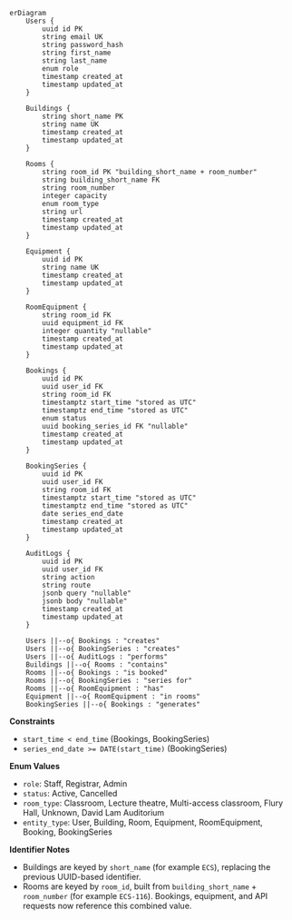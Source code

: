 ```mermaid
erDiagram
    Users {
        uuid id PK
        string email UK
        string password_hash
        string first_name
        string last_name
        enum role
        timestamp created_at
        timestamp updated_at
    }

    Buildings {
        string short_name PK
        string name UK
        timestamp created_at
        timestamp updated_at
    }

    Rooms {
        string room_id PK "building_short_name + room_number"
        string building_short_name FK
        string room_number
        integer capacity
        enum room_type
        string url
        timestamp created_at
        timestamp updated_at
    }

    Equipment {
        uuid id PK
        string name UK
        timestamp created_at
        timestamp updated_at
    }

    RoomEquipment {
        string room_id FK
        uuid equipment_id FK
        integer quantity "nullable"
        timestamp created_at
        timestamp updated_at
    }

    Bookings {
        uuid id PK
        uuid user_id FK
        string room_id FK
        timestamptz start_time "stored as UTC"
        timestamptz end_time "stored as UTC"
        enum status
        uuid booking_series_id FK "nullable"
        timestamp created_at
        timestamp updated_at
    }

    BookingSeries {
        uuid id PK
        uuid user_id FK
        string room_id FK
        timestamptz start_time "stored as UTC"
        timestamptz end_time "stored as UTC"
        date series_end_date
        timestamp created_at
        timestamp updated_at
    }

    AuditLogs {
        uuid id PK
        uuid user_id FK
        string action
        string route
        jsonb query "nullable"
        jsonb body "nullable"
        timestamp created_at
        timestamp updated_at
    }

    Users ||--o{ Bookings : "creates"
    Users ||--o{ BookingSeries : "creates"
    Users ||--o{ AuditLogs : "performs"
    Buildings ||--o{ Rooms : "contains"
    Rooms ||--o{ Bookings : "is booked"
    Rooms ||--o{ BookingSeries : "series for"
    Rooms ||--o{ RoomEquipment : "has"
    Equipment ||--o{ RoomEquipment : "in rooms"
    BookingSeries ||--o{ Bookings : "generates"
```

**Constraints**
- `start_time < end_time` (Bookings, BookingSeries)
- `series_end_date >= DATE(start_time)` (BookingSeries)

**Enum Values**
- `role`: Staff, Registrar, Admin
- `status`: Active, Cancelled  
- `room_type`: Classroom, Lecture theatre, Multi-access classroom, Flury Hall, Unknown, David Lam Auditorium
- `entity_type`: User, Building, Room, Equipment, RoomEquipment, Booking, BookingSeries

**Identifier Notes**
- Buildings are keyed by `short_name` (for example `ECS`), replacing the previous UUID-based identifier.
- Rooms are keyed by `room_id`, built from `building_short_name` + `room_number` (for example `ECS-116`). Bookings, equipment, and API requests now reference this combined value.
